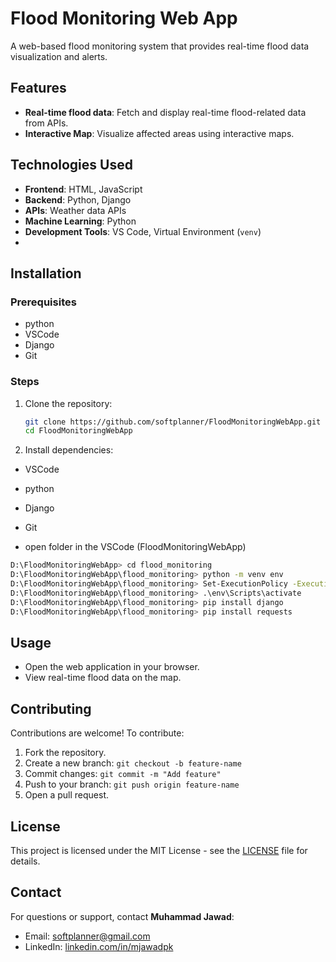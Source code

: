 # Flood Monitoring Web App

A web-based flood monitoring system that provides real-time flood data visualization and alerts.

## Features
- **Real-time flood data**: Fetch and display real-time flood-related data from APIs.
- **Interactive Map**: Visualize affected areas using interactive maps.

## Technologies Used
- **Frontend**: HTML, JavaScript
- **Backend**: Python, Django
- **APIs**: Weather data APIs
- **Machine Learning**: Python
- **Development Tools**: VS Code, Virtual Environment (`venv`)
- 
## Installation
### Prerequisites
- python
- VSCode
- Django
- Git

### Steps
1. Clone the repository:
   ```bash
   git clone https://github.com/softplanner/FloodMonitoringWebApp.git
   cd FloodMonitoringWebApp
   ```
2. Install dependencies:
- VSCode
- python
- Django
- Git

- open folder in the VSCode (FloodMonitoringWebApp)

```bash
D:\FloodMonitoringWebApp> cd flood_monitoring
D:\FloodMonitoringWebApp\flood_monitoring> python -m venv env
D:\FloodMonitoringWebApp\flood_monitoring> Set-ExecutionPolicy -ExecutionPolicy RemoteSigned -Scope Process
D:\FloodMonitoringWebApp\flood_monitoring> .\env\Scripts\activate
D:\FloodMonitoringWebApp\flood_monitoring> pip install django
D:\FloodMonitoringWebApp\flood_monitoring> pip install requests 
```
## Usage
- Open the web application in your browser.
- View real-time flood data on the map.

## Contributing
Contributions are welcome! To contribute:
1. Fork the repository.
2. Create a new branch: `git checkout -b feature-name`
3. Commit changes: `git commit -m "Add feature"`
4. Push to your branch: `git push origin feature-name`
5. Open a pull request.

## License
This project is licensed under the MIT License - see the [LICENSE](LICENSE) file for details.

## Contact
For questions or support, contact **Muhammad Jawad**:
- Email: softplanner@gmail.com
- LinkedIn: [linkedin.com/in/mjawadpk](https://linkedin.com/in/mjawadpk)
